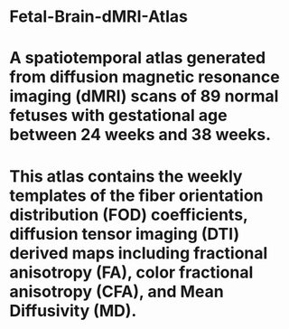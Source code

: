 # Fetal-Brain-dMRI-Atlas

# A spatiotemporal atlas generated from diffusion magnetic resonance imaging (dMRI) scans of 89 normal fetuses with gestational age between 24 weeks and 38 weeks.

# This atlas contains the weekly templates of the fiber orientation distribution (FOD) coefficients, diffusion tensor imaging (DTI) derived maps including fractional anisotropy (FA), color fractional anisotropy (CFA), and Mean Diffusivity (MD).
